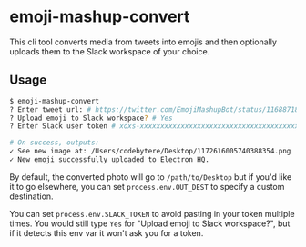 # emoji-mashup-convert

This cli tool converts media from tweets into emojis and then optionally uploads them to the Slack workspace of your choice.

## Usage

```sh
$ emoji-mashup-convert
? Enter tweet url: # https://twitter.com/EmojiMashupBot/status/1168871809049157632
? Upload emoji to Slack workspace? # Yes
? Enter Slack user token # xoxs-xxxxxxxxxxxxxxxxxxxxxxxxxxxxxxxxxxxxxxxxxxxxxxxx

# On success, outputs:
✓ See new image at: /Users/codebytere/Desktop/1172616005740388354.png
✓ New emoji successfully uploaded to Electron HQ.
```

By default, the converted photo will go to `/path/to/Desktop` but if you'd like it to go elsewhere, you can set `process.env.OUT_DEST` to specify a custom destination.

You can set `process.env.SLACK_TOKEN` to avoid pasting in your token multiple times. You would still type `Yes` for "Upload emoji to Slack workspace?", but if it detects this env var it won't ask you for a token.